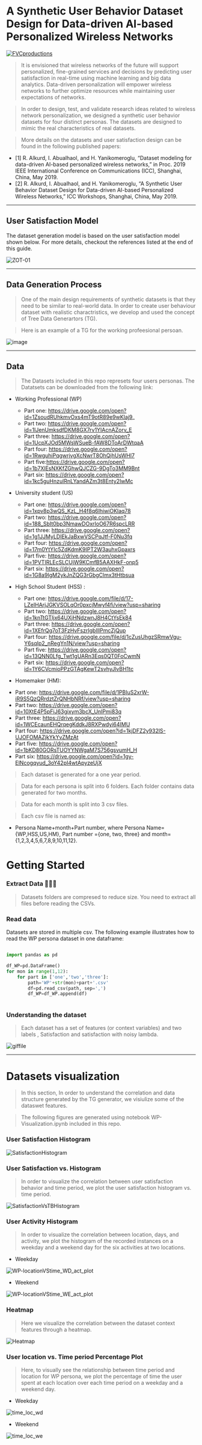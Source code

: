 
# A Synthetic User Behavior Dataset Design for Data-driven AI-based Personalized Wireless Networks

<a href="https://www.league.co.za/media/1896/digital-marketing.jpg"><img src="https://www.league.co.za/media/1896/digital-marketing.jpg" title="FVCproductions" alt="FVCproductions"></a>

<!-- [![FVCproductions](https://avatars1.githubusercontent.com/u/4284691?v=3&s=200)](http://fvcproductions.com) -->



> It is envisioned that wireless networks of the future will support personalized, fine-grained services and decisions by predicting user satisfaction in real-time using machine learning and big data analytics. Data-driven personalization will empower wireless networks to further optimize resources while maintaining user expectations of networks. 

> In order to design, test, and validate research ideas related to wireless network personalization, we designed a synthetic user behavior datasets for four distinct personas. The datasets are designed to mimic the real characteristics of real datasets. 

> More details on the datasets and user satisfaction design can be found in the following published papers: 
* [1] R. Alkurd, I. Abualhaol, and H. Yanikomeroglu, “Dataset modeling for data-driven AI-based personalized wireless networks,” in Proc. 2019 IEEE International Conference on Communications (ICC), Shanghai, China, May 2019.
* [2] R. Alkurd, I. Abualhaol, and H. Yanikomeroglu, “A Synthetic User Behavior Dataset Design for Data-driven AI-based Personalized Wireless Networks,” ICC Workshops, Shanghai, China, May 2019.

---
## User Satisfaction Model


The dataset generation model is based on the user satisfaction model shown below.  For more details, checkout the references listed at the end of this guide.

![ZOT-01](https://user-images.githubusercontent.com/26861196/56397585-75fda000-6212-11e9-8199-549a841fddab.png) 



---
## Data Generation Process

> One of the main design requirements of synthetic datasets
is that they need to be similar to real-world data. In order to create user behaviour dataset with realistic charactristics, we develop and used the concept of Tree Data Generartors (TG). 

> Here is an example of a TG for the working profeesional persoan. 


![image](https://user-images.githubusercontent.com/26861196/56598936-7eaff680-65c3-11e9-97e5-f9e543f82c64.png)


---
## Data 

> The Datasets included in this repo represets four users personas. The Datatsets can be downloaded from the following link: 

- Working Professional (WP)
  * Part one: https://drive.google.com/open?id=1ZsoudRUhkmvOxs4mT9otR89e9wKIaj9_
  * Part two: https://drive.google.com/open?id=1lJenUmksdfDKM8GX7rv1YIAcnAZorv_E
  * Part three: https://drive.google.com/open?id=1UcpXJOd5MWsWSueB-fAW8DToArDWtqaA
  * Part four: https://drive.google.com/open?id=1RwguhiPqgwrjvgXcNwrT8OhQjhUsWHl7 
  * Part five:https://drive.google.com/open?id=1b7XlEsNXKfZGhwQJCZG-9DgTo3MM9Bnt 
  * Part six: https://drive.google.com/open?id=1kc5guHnzulRnLYandAZm3t8Enty2lwMc
  
- University student (US)
  * Part one: https://drive.google.com/open?id=1xpv8p3wQS_KzL_H4f8q6IhiwiOKlaq78
  * Part two: https://drive.google.com/open?id=188_SbIt0bp3NmawDOxrIoO67R6spcLRR
  * Part three: https://drive.google.com/open?id=1g1JJMyLDIEkJaBxwVSCPqJtf-F0Nu3fq
  * Part four: https://drive.google.com/open?id=17m0YtYIc5ZdKdmK9IPT2W3auhxGpaxrs
  * Part five: https://drive.google.com/open?id=1PVTIRLEcSLCUjW9KCmfB5AAXHkF-onp5
  * Part six: https://drive.google.com/open?id=1G8a9IgM2ykJnZQG3rGbgClmx3tHtbsua
  
- High School Student (HSS) : 
  * Part one: https://drive.google.com/file/d/17-LZeIHArjJGKVSOLqOr0pxcjMwyf4fi/view?usp=sharing
  * Part two: https://drive.google.com/open?id=1knTtGTIjx64UXjHNdzwnJ8H4CtYsEk84  
  * Part three: https://drive.google.com/open?id=1XEfrQg7oT3FzHvFszrIgbIlIPmcZjQup 
  * Part four: https://drive.google.com/file/d/1cZusUhgzSRmwVgu-Y6sqIp2_nRegYn1N/view?usp=sharing
  * Part five: https://drive.google.com/open?id=13QNN0Lfg_Twt1gUARn3Eqs0QT0FoCwmN 
  * Part six: https://drive.google.com/open?id=1Y6CVcmioPPzGTAgKewT2svhyJlvBH1tc 

- Homemaker (HM): 
 * Part one: https://drive.google.com/file/d/1PBIuS2xrW-iR9S5QzQRrdztZrQNHbNRf/view?usp=sharing 
 * Part two: https://drive.google.com/open?id=10XtE4P5pFiJ63gixym3bcX_UnIPmi83q
 * Part three: https://drive.google.com/open?id=1WCEcaunEHQrqegKddkJ8RXPwdyi64IMU
 * Part four: https://drive.google.com/open?id=1kjDFZ2y932lS-UJOFOMAZjkYkYvZMzAt
 * Part five: https://drive.google.com/open?id=1bKD80GORsTUOYYNWgaM7S756gsvumH_H 
 * Part six: https://drive.google.com/open?id=1gy-ElNcogqyud_3oY42pI4wtApyzeUjX


> Each dataset is generated for a one year period. 

> Data for each persona is split into 6 folders.  Each folder contains data generated for two months. 

> Data for each month is split into 3 csv files. 

> Each csv file is named as: 
- Persona Name+month+Part number, 
where Persona Name={WP,HSS,US,HM}, Part number ={one, two, three} and month= {1,2,3,4,5,6,7,8,9,10,11,12}.


# Getting Started

### Extract Data 🔨🔨🔨

> Datasets folders are compresed to reduce size. You need to extract all files before reading the CSVs.




### Read data 

Datasets are stored in multiple csv. The following example illustrates how to read the WP persona dataset in one dataframe: 

```python

import pandas as pd

df_WP=pd.DataFrame()
for mon in range(1,12):
    for part in ['one','two','three']:
        path='WP'+str(mon)+part+'.csv'
        df=pd.read_csv(path, sep=',')
        df_WP=df_WP.append(df)
    
```


### Understanding the dataset



> Each dataset has a set of features (or context variables) and two labels , Satisfaction and satisfaction with noisy lambda.

![giffile](https://user-images.githubusercontent.com/26861196/56402135-2925c380-622a-11e9-9d94-786f2b8ec08d.gif)


---

# Datasets visualization

> In this section, In order to understand the correlation and data structure generated by the TG generator, we visiulize some of the dataswet features.

> The following figures are generated using notebook WP-Visualization.ipynb included in this repo.

### User Satisfaction Histogram

![SatisfactionHistogram](Images/SatisfactionHistogram.png)

### User Satisfaction vs. Histogram
> In order to visualize the correlation between user satisfaction behavior and time period, we plot the user satisfaction histogram vs. time period. 

![SatisfactionVsTBHistogram](Images/SatisfactionVsTBHistogram.png)


### User Activity Histogram 

> In order to visualize the correlation between location, days, and  activity, we plot the histogram of the recorded instances on a weekday and a weekend day for the six activities at two locations.



* Weekday

![WP-locationVStime_WD_act_plot](Images/WP-locationVStime_WD_act_plot.jpg)

* Weekend

![WP-locationVStime_WE_act_plot](Images/WP-locationVStime_WE_act_plot.jpg)

### Heatmap

> Here we visualize the correlation between the dataset context features through a heatmap.


![Heatmap](Images/Heatmap.png) 

###  User location vs. Time period Percentage Plot
> Here, to visually see the relationship between time period and location for WP persona, we plot the percentage of time the user spent at each location over each time period on a weekday and a weekend day.

* Weekday

![time_loc_wd](Images/time_loc_wd.jpg )

* Weekend

![time_loc_we](Images/time_loc_we.jpg)


